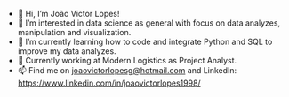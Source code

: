 - 👋 Hi, I’m João Victor Lopes!
- 👀 I’m interested in data science as general with focus on data analyzes, manipulation and visualization.
- 🌱 I’m currently learning how to code and integrate Python and SQL to improve my data analyzes.
- 💞️ Currently working at Modern Logistics as Project Analyst.
- 📫 Find me on joaovictorlopesg@hotmail.com and LinkedIn: https://www.linkedin.com/in/joaovictorlopes1998/

<!---
joaovictorlopes1998/joaovictorlopes1998 is a ✨ special ✨ repository because its `README.md` (this file) appears on your GitHub profile.
You can click the Preview link to take a look at your changes.
--->
